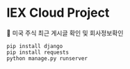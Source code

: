 # IEX Cloud Project
💬 미국 주식 최근 게시글 확인 및 회사정보확인

```
pip install django
pip install requests
python manage.py runserver
```
